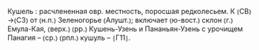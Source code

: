 ---
---

Кушель
: расчлененная овр. местность, поросшая редколесьем. К ⦅СВ⦆→⦅СЗ⦆ от ⦅н.п.⦆ Зеленогорье ⦅Алушт.⦆; включает ⦅ю-вост.⦆ склон ⦅г.⦆ Емула-Кая, ⦅верх.⦆ ⦅рр.⦆ Кушень-Узень и Пананьян-Узень с урочищем Панагия – ⦅ср.⦆ ⦅рпл.⦆ кушуль – ⦃Г11⦄.
